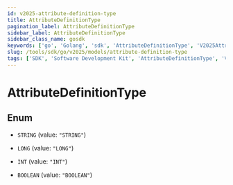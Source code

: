 ```yaml
---
id: v2025-attribute-definition-type
title: AttributeDefinitionType
pagination_label: AttributeDefinitionType
sidebar_label: AttributeDefinitionType
sidebar_class_name: gosdk
keywords: ['go', 'Golang', 'sdk', 'AttributeDefinitionType', 'V2025AttributeDefinitionType'] 
slug: /tools/sdk/go/v2025/models/attribute-definition-type
tags: ['SDK', 'Software Development Kit', 'AttributeDefinitionType', 'V2025AttributeDefinitionType']
---
```


# AttributeDefinitionType

## Enum


* `STRING` (value: `"STRING"`)

* `LONG` (value: `"LONG"`)

* `INT` (value: `"INT"`)

* `BOOLEAN` (value: `"BOOLEAN"`)


